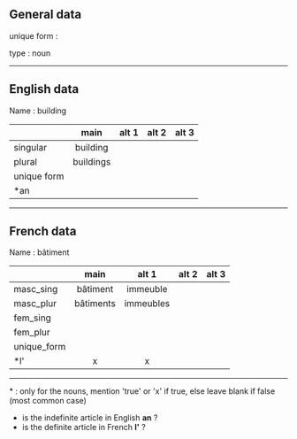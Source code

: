 ## General data

unique form :

type : noun

---

## English data

Name : building

|             |   main    | alt 1 | alt 2 | alt 3 |
| :---------- | :-------: | :---: | :---: | ----- |
| singular    | building  |       |       |       |
| plural      | buildings |       |       |       |
| unique form |           |       |       |       |
| \*an        |           |       |       |       |

---

## French data

Name : bâtiment

|             |   main    |   alt 1   | alt 2 | alt 3 |
| :---------- | :-------: | :-------: | :---: | :---: |
| masc_sing   | bâtiment  | immeuble  |       |       |
| masc_plur   | bâtiments | immeubles |       |       |
| fem_sing    |           |           |       |       |
| fem_plur    |           |           |       |       |
| unique_form |           |           |       |       |
| \*l'        |     x     |     x     |       |       |

---

\* : only for the nouns, mention 'true' or 'x' if true, else leave blank if false (most common case)

- is the indefinite article in English **an** ?
- is the definite article in French **l'** ?
